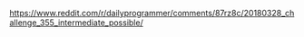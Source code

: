 https://www.reddit.com/r/dailyprogrammer/comments/87rz8c/20180328_challenge_355_intermediate_possible/
